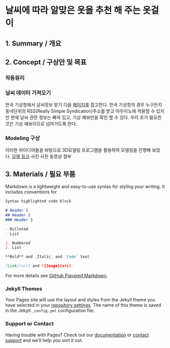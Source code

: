 # 날씨에 따라 알맞은 옷을 추천 해 주는 옷걸이

## 1. Summary / 개요

###  

## 2. Concept / 구상안 및 목표
### 작동원리



### 날씨 데이터 가져오기

한국 기상청에서 날씨정보 받기
다음 [페이지](https://postpop.tistory.com/86)를 참고한다. 한국 기상청의 경우 누구든지 동네단위의 RSS(Really Simple Syndication)주소를 받고 아두이노에 적용할 수 있지만 현재 날씨 관련 정보는 빠져 있고, 기상 예보만을 확인 할 수 있다. 우리 조가 필요한것은 기상 예보이므로 넘어가도록 한다.

### Modeling 구상

이러한 아이디어들을 바탕으로 3D모델링 프로그램을 활용하여 모델링을 진행해 보았다. [모델 링크](https://cad.onshape.com/documents/a7ac3f0235dd5f6b6191ebe7/w/da14889e2f97f6c179aa0c51/e/18bfe2a3db88af4022d3ebe9)
사진 사진 동영상 첨부

###



## 3. Materials / 필요 부품

Markdown is a lightweight and easy-to-use syntax for styling your writing. It includes conventions for

```markdown
Syntax highlighted code block

# Header 1
## Header 2
### Header 3

- Bulleted
- List

1. Numbered
2. List

**Bold** and _Italic_ and `Code` text

[Link](url) and ![Image](src)
```

For more details see [GitHub Flavored Markdown](https://guides.github.com/features/mastering-markdown/).

### Jekyll Themes

Your Pages site will use the layout and styles from the Jekyll theme you have selected in your [repository settings](https://github.com/ChorokMonster/ChorokMonster.github.io/settings). The name of this theme is saved in the Jekyll `_config.yml` configuration file.

### Support or Contact

Having trouble with Pages? Check out our [documentation](https://docs.github.com/categories/github-pages-basics/) or [contact support](https://github.com/contact) and we’ll help you sort it out.
